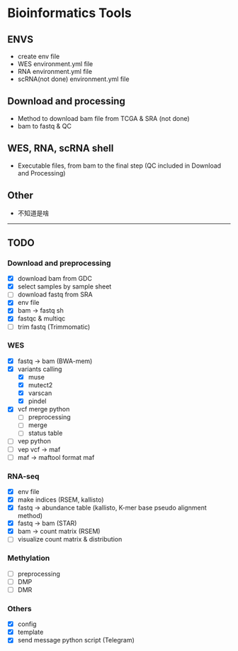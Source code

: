 # Bioinformatics Tools
## ENVS
 - create env file
 - WES environment.yml file
 - RNA environment.yml file
 - scRNA(not done) environment.yml file
   
## Download and processing
 - Method to download bam file from TCGA & SRA (not done)
 - bam to fastq & QC

## WES, RNA, scRNA shell
 - Executable files, from bam to the final step (QC included in Download and Processing)

## Other
 - 不知道是啥

---
## TODO
### Download and preprocessing
- [x]  download bam from GDC
- [x]  select samples by sample sheet
- [ ]  download fastq from SRA
- [x]  env file
- [x]  bam → fastq sh
- [x]  fastqc & multiqc
- [ ]  trim fastq (Trimmomatic)

### WES
- [x]  fastq → bam (BWA-mem)
- [x]  variants calling
    - [x] muse
    - [x] mutect2
    - [x] varscan
    - [x] pindel
- [x]  vcf merge python
    - [ ]  preprocessing
    - [ ]  merge
    - [ ]  status table
- [ ]  vep python
- [ ]  vep vcf → maf
- [ ]  maf → maftool format maf

### RNA-seq
- [x]  env file
- [x]  make indices (RSEM, kallisto)
- [x]  fastq → abundance table (kallisto, K-mer base pseudo alignment method)
- [x]  fastq → bam (STAR)
- [x]  bam → count matrix (RSEM)
- [ ]  visualize count matrix & distribution
  
### Methylation
- [ ]  preprocessing
- [ ]  DMP
- [ ]  DMR 

### Others
- [x]  config
- [x]  template
- [x]  send message python script (Telegram)

